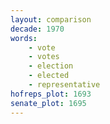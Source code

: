 ```yaml
---
layout: comparison
decade: 1970
words:
    - vote
    - votes
    - election
    - elected
    - representative
hofreps_plot: 1693
senate_plot: 1695
---
```

